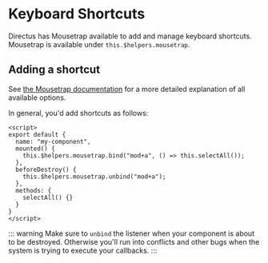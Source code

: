# Keyboard Shortcuts

Directus has Mousetrap available to add and manage keyboard shortcuts. Mousetrap is available under `this.$helpers.mousetrap`.

## Adding a shortcut

See [the Mousetrap documentation](https://craig.is/killing/mice) for a more detailed explanation of all available options.

In general, you'd add shortcuts as follows:

```vue
<script>
export default {
  name: "my-component",
  mounted() {
    this.$helpers.mousetrap.bind("mod+a", () => this.selectAll());
  },
  beforeDestroy() {
    this.$helpers.mousetrap.unbind("mod+a");
  },
  methods: {
    selectAll() {}
  }
}
</script>
```

::: warning
Make sure to `unbind` the listener when your component is about to be destroyed. Otherwise you'll run into conflicts and other bugs when the system is trying to execute your callbacks.
:::
